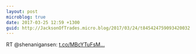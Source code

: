```yaml
---
layout: post
microblog: true
date: 2017-03-25 12:59 +1300
guid: http://JacksonOfTrades.micro.blog/2017/03/24/t845424759093420032.html
---
```

RT @shenanigansen: [t.co/MBcYTuFsM...](https://t.co/MBcYTuFsMY)
